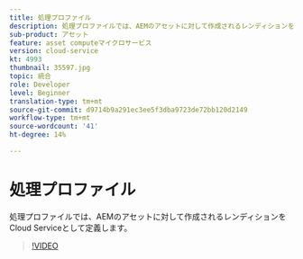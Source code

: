 ```yaml
---
title: 処理プロファイル
description: 処理プロファイルでは、AEMのアセットに対して作成されるレンディションをCloud Serviceとして定義します。
sub-product: アセット
feature: asset computeマイクロサービス
version: cloud-service
kt: 4993
thumbnail: 35597.jpg
topic: 統合
role: Developer
level: Beginner
translation-type: tm+mt
source-git-commit: d9714b9a291ec3ee5f3dba9723de72bb120d2149
workflow-type: tm+mt
source-wordcount: '41'
ht-degree: 14%

---
```



# 処理プロファイル

処理プロファイルでは、AEMのアセットに対して作成されるレンディションをCloud Serviceとして定義します。

>[!VIDEO](https://video.tv.adobe.com/v/35597/?quality=12&learn=on&hidetitle=true)
